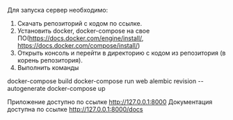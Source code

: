 
Для запуска сервер необходимо:
1. Скачать репозиторий с кодом по ссылке. 
2. Установить docker, docker-compose на свое ПО(https://docs.docker.com/engine/install/, https://docs.docker.com/compose/install/)
3. Открыть консоль и перейти в директорию с кодом из репозитория (в корень репозитория).
4. Выполнить команды 

 docker-compose build
 docker-compose run web alembic revision --autogenerate 
 docker-compose up 

Приложение доступно по ссылке http://127.0.0.1:8000
Документация доступна по ссылке http://127.0.0.1:8000/docs

